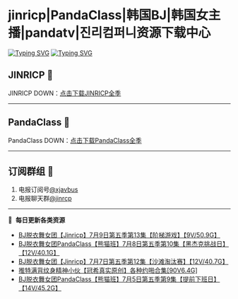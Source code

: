 # jinricp|PandaClass|韩国BJ|韩国女主播|pandatv|진리컴퍼니资源下载中心   
[![Typing SVG](https://readme-typing-svg.herokuapp.com?font=Fira+Code&pause=1000&center=true&vCenter=true&random=true&width=435&lines=所有链接都需要翻墙访问)](https://jinri-cp.neocities.org/free.html)
[![Typing SVG](https://readme-typing-svg.herokuapp.com?font=Fira+Code&pause=1000&center=true&vCenter=true&random=true&width=435&lines=点击进入福利资源下载中心)](https://pandaclass.neocities.org/)
## JINRICP 👋   
JINRICP DOWN：[点击下载JINRICP全季](https://mypikpak.com/s/VODz7HXQoqcX0UrvaXfDtFoPo1)
****
## PandaClass 💯   
PandaClass DOWN：[点击下载PandaClass全季](https://mypikpak.com/s/VOKOTZkoEnkyvCnELVSquM97o1)   
****
## 订阅群组 🔞
1. 电报订阅号[@xjavbus](https://t.me/xjavbus)
2. 电报聊天群[@jinrcp](https://t.me/jinrcp)
**** 
📕 &nbsp;**每日更新各类资源**
<!-- BLOG-POST-LIST:START -->
- [BJ脱衣舞女团【Jinricp】7月9日第五季第13集【阶梯游戏】【9V/50.9G】](https://fuli.rulel.com/441.html)
- [BJ脱衣舞女团PandaClass【熊猫班】7月8日第五季第10集【黑杰克挑战日】【12V/40.1G】](https://fuli.rulel.com/440.html)
- [BJ脱衣舞女团【Jinricp】7月7日第五季第12集【沙滩淘汰赛】【12V/40.7G】](https://fuli.rulel.com/439.html)
- [推特满背纹身精神小伙【冠希真实原创】各种约啪合集[90V6.4G]](https://fuli.rulel.com/438.html)
- [BJ脱衣舞女团PandaClass【熊猫班】7月5日第五季第9集【提前下班日】【14V/45.2G】](https://fuli.rulel.com/436.html)
<!-- BLOG-POST-LIST:END -->
